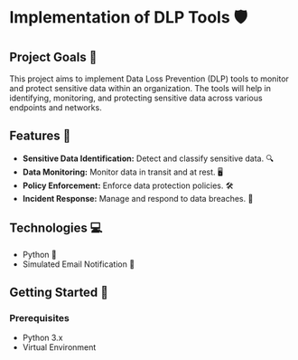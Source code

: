 # Implementation of DLP Tools 🛡️

## Project Goals 🎯
This project aims to implement Data Loss Prevention (DLP) tools to monitor and protect sensitive data within an organization. The tools will help in identifying, monitoring, and protecting sensitive data across various endpoints and networks.

## Features 🌟
- **Sensitive Data Identification:** Detect and classify sensitive data. 🔍
- **Data Monitoring:** Monitor data in transit and at rest. 🖥️
- **Policy Enforcement:** Enforce data protection policies. 🛠️
- **Incident Response:** Manage and respond to data breaches. 🚨

## Technologies 💻
- Python 🐍
- Simulated Email Notification 📧

## Getting Started 🚀
### Prerequisites
- Python 3.x
- Virtual Environment

